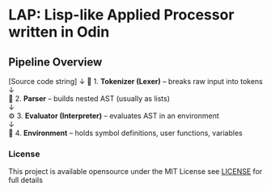 # LAP: Lisp-like Applied Processor written in Odin

## Pipeline Overview

[Source code string]
      ↓
🧱 1. **Tokenizer (Lexer)** – breaks raw input into tokens  
      ↓  
🌲 2. **Parser** – builds nested AST (usually as lists)  
      ↓  
⚙️ 3. **Evaluator (Interpreter)** – evaluates AST in an environment  
      ↓  
🧠 4. **Environment** – holds symbol definitions, user functions, variables

### License

This project is available opensource under the MIT License see [LICENSE](LICENSE) for full details

